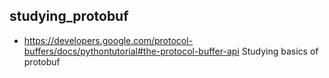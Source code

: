 ## studying_protobuf
- https://developers.google.com/protocol-buffers/docs/pythontutorial#the-protocol-buffer-api
Studying basics of protobuf
